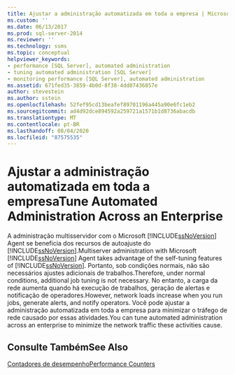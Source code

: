 ```yaml
---
title: Ajustar a administração automatizada em toda a empresa | Microsoft Docs
ms.custom: ''
ms.date: 06/13/2017
ms.prod: sql-server-2014
ms.reviewer: ''
ms.technology: ssms
ms.topic: conceptual
helpviewer_keywords:
- performance [SQL Server], automated administration
- tuning automated administration [SQL Server]
- monitoring performance [SQL Server], automated administration
ms.assetid: 671fed35-3859-4b0d-8f38-4dd07436857e
author: stevestein
ms.author: sstein
ms.openlocfilehash: 52fef95cd13beafef89701196a445a90e6fc1eb2
ms.sourcegitcommit: ad4d92dce894592a259721a1571b1d8736abacdb
ms.translationtype: MT
ms.contentlocale: pt-BR
ms.lasthandoff: 08/04/2020
ms.locfileid: "87575535"
---
```

# <a name="tune-automated-administration-across-an-enterprise"></a><span data-ttu-id="e7459-102">Ajustar a administração automatizada em toda a empresa</span><span class="sxs-lookup"><span data-stu-id="e7459-102">Tune Automated Administration Across an Enterprise</span></span>
  <span data-ttu-id="e7459-103">A administração multisservidor com o Microsoft [!INCLUDE[ssNoVersion](../../includes/ssnoversion-md.md)] Agent se beneficia dos recursos de autoajuste do [!INCLUDE[ssNoVersion](../../includes/ssnoversion-md.md)].</span><span class="sxs-lookup"><span data-stu-id="e7459-103">Multiserver administration with Microsoft [!INCLUDE[ssNoVersion](../../includes/ssnoversion-md.md)] Agent takes advantage of the self-tuning features of [!INCLUDE[ssNoVersion](../../includes/ssnoversion-md.md)].</span></span> <span data-ttu-id="e7459-104">Portanto, sob condições normais, não são necessários ajustes adicionais de trabalhos.</span><span class="sxs-lookup"><span data-stu-id="e7459-104">Therefore, under normal conditions, additional job tuning is not necessary.</span></span> <span data-ttu-id="e7459-105">No entanto, a carga da rede aumenta quando há execução de trabalhos, geração de alertas e notificação de operadores.</span><span class="sxs-lookup"><span data-stu-id="e7459-105">However, network loads increase when you run jobs, generate alerts, and notify operators.</span></span> <span data-ttu-id="e7459-106">Você pode ajustar a administração automatizada em toda a empresa para minimizar o tráfego de rede causado por essas atividades.</span><span class="sxs-lookup"><span data-stu-id="e7459-106">You can tune automated administration across an enterprise to minimize the network traffic these activities cause.</span></span>  
  
## <a name="see-also"></a><span data-ttu-id="e7459-107">Consulte Também</span><span class="sxs-lookup"><span data-stu-id="e7459-107">See Also</span></span>  
 [<span data-ttu-id="e7459-108">Contadores de desempenho</span><span class="sxs-lookup"><span data-stu-id="e7459-108">Performance Counters</span></span>](../../integration-services/performance/performance-counters.md)  
  
  

